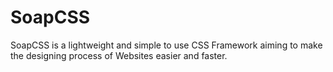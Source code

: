 # SoapCSS
SoapCSS is a lightweight and simple to use CSS Framework aiming to make the designing process of Websites easier and faster.
